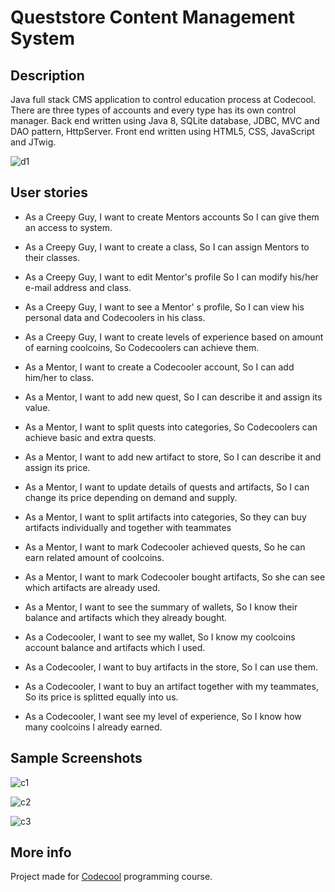 # Queststore Content Management System

## Description

Java full stack CMS application to control education process at Codecool. There are three types of accounts and every type has its own control manager. Back end written using Java 8, SQLite database, JDBC, MVC and DAO pattern, HttpServer. Front end written using HTML5, CSS, JavaScript and JTwig.

![d1](http://i67.tinypic.com/245m1yu.jpg)

## User stories

- As a Creepy Guy, I want to create Mentors accounts So I can give them an access to system.
- As a Creepy Guy, I want to create a class, So I can assign Mentors to their classes.
- As a Creepy Guy, I want to edit Mentor's profile So I can modify his/her e-mail address and class.
- As a Creepy Guy, I want to see a Mentor' s profile, So I can view his personal data and Codecoolers in his class. 
- As a Creepy Guy, I want to create levels of experience based on amount of earning coolcoins, So Codecoolers can achieve them.

- As a Mentor, I want to create a Codecooler account, So I can add him/her to class.
- As a Mentor, I want to add new quest, So I can describe it and assign its value.
- As a Mentor, I want to split quests into categories, So Codecoolers can achieve basic and extra quests.
- As a Mentor, I want to add new artifact to store, So I can describe it and assign its price.
- As a Mentor, I want to update details of quests and artifacts, So I can change its price depending on demand and supply.
- As a Mentor, I want to split artifacts into categories, So they can buy artifacts individually and together with teammates 
- As a Mentor, I want to mark Codecooler achieved quests, So he can earn related amount of coolcoins.
- As a Mentor, I want to mark Codecooler bought artifacts, So she can see which artifacts are already used.
- As a Mentor, I want to see the summary of wallets, So I know their balance and artifacts which they already bought.

- As a Codecooler, I want to see my wallet, So I know my coolcoins account balance and artifacts which I used.
- As a Codecooler, I want to buy artifacts in the store, So I can use them.
- As a Codecooler, I want to buy an artifact together with my teammates, So its price is splitted equally into us. 
- As a Codecooler, I want see my level of experience, So I know how many coolcoins I already earned.

## Sample Screenshots

![c1](http://i64.tinypic.com/2hn01ap.png)

![c2](http://i65.tinypic.com/11kdtzn.png)

![c3](http://i65.tinypic.com/v3evyr.png)

## More info

Project made for [Codecool](https://codecool.com/) programming course.
